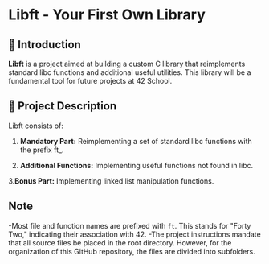 # **Libft** - Your First Own Library

## 📌 Introduction

**Libft** is a project aimed at building a custom C library that reimplements standard libc functions and additional useful utilities. This library will be a fundamental tool for future projects at 42 School.

## 📜 Project Description

Libft consists of:

1. **Mandatory Part:** Reimplementing a set of standard libc functions with the prefix ft_.

2. **Additional Functions:** Implementing useful functions not found in libc.

3.**Bonus Part:** Implementing linked list manipulation functions.

## Note
-Most file and function names are prefixed with `ft`. This stands for "Forty Two," indicating their association with 42.
-The project instructions mandate that all source files be placed in the root directory. However, for the organization of this GitHub repository, the files are divided into subfolders.
